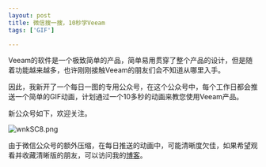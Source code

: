 ```yaml
---
layout: post
title: 微信搜一搜，10秒学Veeam
tags: ['GIF']

---
```


Veeam的软件是一个极致简单的产品，简单易用贯穿了整个产品的设计，但是随着功能越来越多，也许刚刚接触Veeam的朋友们会不知道从哪里入手。

因此，我新开了一个每日一图的专用公众号，在这个公众号中，每个工作日都会推送一个简单的GIF动画，计划通过一个10多秒的动画来教您使用Veeam产品。

新公众号如下，欢迎关注。

![wnkSC8.png](https://s1.ax1x.com/2020/09/07/wnkSC8.png)

由于微信公众号的额外压缩，在每日推送的动画中，可能清晰度欠佳，如果希望观看并收藏清晰版的朋友，可以访问我的[博客](https://blog.backupnext.cloud/)。